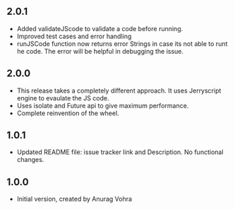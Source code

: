 ## 2.0.1

- Added validateJScode to validate a code before running.
- Improved test cases and error handling
- runJSCode function now returns error Strings in case its not able to runt he code. The error will be helpful in debugging the issue.

## 2.0.0

- This release takes a completely different approach. It uses Jerryscript engine to evaulate the JS code.
- Uses isolate and Future api to give maximum performance.
- Complete reinvention of the wheel.

## 1.0.1

- Updated README file: issue tracker link and Description. No functional changes.

## 1.0.0

- Initial version, created by Anurag Vohra
